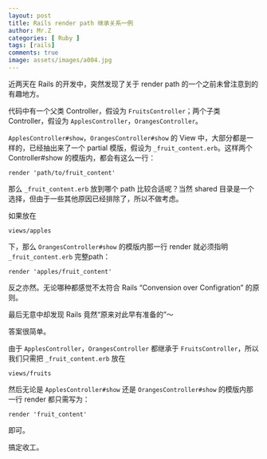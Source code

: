 ```yaml
---
layout: post
title: Rails render path 继承关系一例
author: Mr.Z
categories: [ Ruby ]
tags: [rails]
comments: true
image: assets/images/a004.jpg
---
```


近两天在 Rails 的开发中，突然发现了关于 render path 的一个之前未曾注意到的有趣地方。

代码中有一个父类 Controller，假设为 `FruitsController`；两个子类 Controller，假设为 `ApplesController`，`OrangesController`。

`ApplesController#show`，`OrangesController#show` 的 View 中，大部分都是一样的，已经抽出来了一个 partial 模版，假设为 `_fruit_content.erb`。这样两个 Controller#show 的模版内，都会有这么一行：

```
render 'path/to/fruit_content'
```

那么 `_fruit_content.erb` 放到哪个 path 比较合适呢？当然 shared 目录是一个选择，但由于一些其他原因已经排除了，所以不做考虑。

如果放在

```
views/apples
```

下，那么 `OrangesController#show` 的模版内那一行 render 就必须指明 `_fruit_content.erb` 完整path：

```
render 'apples/fruit_content'
```

反之亦然。无论哪种都感觉不太符合 Rails “Convension over Configration” 的原则。

最后无意中却发现 Rails 竟然“原来对此早有准备的”～

答案很简单。

由于 `ApplesController`，`OrangesController` 都继承于 `FruitsController`，所以我们只需把 `_fruit_content.erb` 放在

```
views/fruits
```

然后无论是 `ApplesController#show` 还是 `OrangesController#show` 的模版内那一行 render 都只需写为：

```
render 'fruit_content'
```

即可。

搞定收工。

